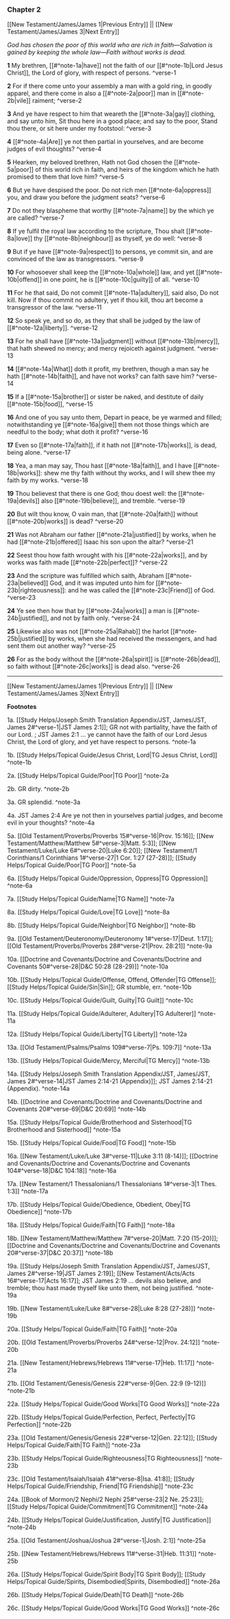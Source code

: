 ### Chapter 2

[[New Testament/James/James 1|Previous Entry]]  ||  [[New Testament/James/James 3|Next Entry]]

*God has chosen the poor of this world who are rich in faith—Salvation is gained by keeping the whole law—Faith without works is dead.*

**1**  My brethren, [[#^note-1a|have]] not the faith of our [[#^note-1b|Lord Jesus Christ]], the Lord of glory, with respect of persons. ^verse-1

**2**  For if there come unto your assembly a man with a gold ring, in goodly apparel, and there come in also a [[#^note-2a|poor]] man in [[#^note-2b|vile]] raiment; ^verse-2

**3**  And ye have respect to him that weareth the [[#^note-3a|gay]] clothing, and say unto him, Sit thou here in a good place; and say to the poor, Stand thou there, or sit here under my footstool: ^verse-3

**4**  [[#^note-4a|Are]] ye not then partial in yourselves, and are become judges of evil thoughts? ^verse-4

**5**  Hearken, my beloved brethren, Hath not God chosen the [[#^note-5a|poor]] of this world rich in faith, and heirs of the kingdom which he hath promised to them that love him? ^verse-5

**6**  But ye have despised the poor. Do not rich men [[#^note-6a|oppress]] you, and draw you before the judgment seats? ^verse-6

**7**  Do not they blaspheme that worthy [[#^note-7a|name]] by the which ye are called? ^verse-7

**8**  If ye fulfil the royal law according to the scripture, Thou shalt [[#^note-8a|love]] thy [[#^note-8b|neighbour]] as thyself, ye do well: ^verse-8

**9**  But if ye have [[#^note-9a|respect]] to persons, ye commit sin, and are convinced of the law as transgressors. ^verse-9

**10**  For whosoever shall keep the [[#^note-10a|whole]] law, and yet [[#^note-10b|offend]] in one point, he is [[#^note-10c|guilty]] of all. ^verse-10

**11**  For he that said, Do not commit [[#^note-11a|adultery]], said also, Do not kill. Now if thou commit no adultery, yet if thou kill, thou art become a transgressor of the law. ^verse-11

**12**  So speak ye, and so do, as they that shall be judged by the law of [[#^note-12a|liberty]]. ^verse-12

**13**  For he shall have [[#^note-13a|judgment]] without [[#^note-13b|mercy]], that hath shewed no mercy; and mercy rejoiceth against judgment. ^verse-13

**14**  [[#^note-14a|What]] doth it profit, my brethren, though a man say he hath [[#^note-14b|faith]], and have not works? can faith save him? ^verse-14

**15**  If a [[#^note-15a|brother]] or sister be naked, and destitute of daily [[#^note-15b|food]], ^verse-15

**16**  And one of you say unto them, Depart in peace, be ye warmed and filled; notwithstanding ye [[#^note-16a|give]] them not those things which are needful to the body; what doth it profit? ^verse-16

**17**  Even so [[#^note-17a|faith]], if it hath not [[#^note-17b|works]], is dead, being alone. ^verse-17

**18**  Yea, a man may say, Thou hast [[#^note-18a|faith]], and I have [[#^note-18b|works]]: shew me thy faith without thy works, and I will shew thee my faith by my works. ^verse-18

**19**  Thou believest that there is one God; thou doest well: the [[#^note-19a|devils]] also [[#^note-19b|believe]], and tremble. ^verse-19

**20**  But wilt thou know, O vain man, that [[#^note-20a|faith]] without [[#^note-20b|works]] is dead? ^verse-20

**21**  Was not Abraham our father [[#^note-21a|justified]] by works, when he had [[#^note-21b|offered]] Isaac his son upon the altar? ^verse-21

**22**  Seest thou how faith wrought with his [[#^note-22a|works]], and by works was faith made [[#^note-22b|perfect]]? ^verse-22

**23**  And the scripture was fulfilled which saith, Abraham [[#^note-23a|believed]] God, and it was imputed unto him for [[#^note-23b|righteousness]]: and he was called the [[#^note-23c|Friend]] of God. ^verse-23

**24**  Ye see then how that by [[#^note-24a|works]] a man is [[#^note-24b|justified]], and not by faith only. ^verse-24

**25**  Likewise also was not [[#^note-25a|Rahab]] the harlot [[#^note-25b|justified]] by works, when she had received the messengers, and had sent them out another way? ^verse-25

**26**  For as the body without the [[#^note-26a|spirit]] is [[#^note-26b|dead]], so faith without [[#^note-26c|works]] is dead also. ^verse-26


---
[[New Testament/James/James 1|Previous Entry]]  ||  [[New Testament/James/James 3|Next Entry]]


**Footnotes**


1a. [[Study Helps/Joseph Smith Translation Appendix/JST, James/JST, James 2#^verse-1|JST James 2:1]]; GR not with partiality, have the faith of our Lord. ; JST James 2:1 ... ye cannot have the faith of our Lord Jesus Christ, the Lord of glory, and yet have respect to persons. ^note-1a

1b. [[Study Helps/Topical Guide/Jesus Christ, Lord|TG Jesus Christ, Lord]] ^note-1b

2a. [[Study Helps/Topical Guide/Poor|TG Poor]] ^note-2a

2b. GR dirty. ^note-2b

3a. GR splendid. ^note-3a

4a. JST James 2:4 Are ye not then in yourselves partial judges, and become evil in your thoughts? ^note-4a

5a. [[Old Testament/Proverbs/Proverbs 15#^verse-16|Prov. 15:16]]; [[New Testament/Matthew/Matthew 5#^verse-3|Matt. 5:3]]; [[New Testament/Luke/Luke 6#^verse-20|Luke 6:20]]; [[New Testament/1 Corinthians/1 Corinthians 1#^verse-27|1 Cor. 1:27 (27-28)]]; [[Study Helps/Topical Guide/Poor|TG Poor]] ^note-5a

6a. [[Study Helps/Topical Guide/Oppression, Oppress|TG Oppression]] ^note-6a

7a. [[Study Helps/Topical Guide/Name|TG Name]] ^note-7a

8a. [[Study Helps/Topical Guide/Love|TG Love]] ^note-8a

8b. [[Study Helps/Topical Guide/Neighbor|TG Neighbor]] ^note-8b

9a. [[Old Testament/Deuteronomy/Deuteronomy 1#^verse-17|Deut. 1:17]]; [[Old Testament/Proverbs/Proverbs 28#^verse-21|Prov. 28:21]] ^note-9a

10a. [[Doctrine and Covenants/Doctrine and Covenants/Doctrine and Covenants 50#^verse-28|D&C 50:28 (28-29)]] ^note-10a

10b. [[Study Helps/Topical Guide/Offense, Offend, Offender|TG Offense]]; [[Study Helps/Topical Guide/Sin|Sin]]; GR stumble, err.  ^note-10b

10c. [[Study Helps/Topical Guide/Guilt, Guilty|TG Guilt]] ^note-10c

11a. [[Study Helps/Topical Guide/Adulterer, Adultery|TG Adulterer]] ^note-11a

12a. [[Study Helps/Topical Guide/Liberty|TG Liberty]] ^note-12a

13a. [[Old Testament/Psalms/Psalms 109#^verse-7|Ps. 109:7]] ^note-13a

13b. [[Study Helps/Topical Guide/Mercy, Merciful|TG Mercy]] ^note-13b

14a. [[Study Helps/Joseph Smith Translation Appendix/JST, James/JST, James 2#^verse-14|JST James 2:14-21 (Appendix)]]; JST James 2:14-21 (Appendix). ^note-14a

14b. [[Doctrine and Covenants/Doctrine and Covenants/Doctrine and Covenants 20#^verse-69|D&C 20:69]] ^note-14b

15a. [[Study Helps/Topical Guide/Brotherhood and Sisterhood|TG Brotherhood and Sisterhood]] ^note-15a

15b. [[Study Helps/Topical Guide/Food|TG Food]] ^note-15b

16a. [[New Testament/Luke/Luke 3#^verse-11|Luke 3:11 (8-14)]]; [[Doctrine and Covenants/Doctrine and Covenants/Doctrine and Covenants 104#^verse-18|D&C 104:18]] ^note-16a

17a. [[New Testament/1 Thessalonians/1 Thessalonians 1#^verse-3|1 Thes. 1:3]] ^note-17a

17b. [[Study Helps/Topical Guide/Obedience, Obedient, Obey|TG Obedience]] ^note-17b

18a. [[Study Helps/Topical Guide/Faith|TG Faith]] ^note-18a

18b. [[New Testament/Matthew/Matthew 7#^verse-20|Matt. 7:20 (15-20)]]; [[Doctrine and Covenants/Doctrine and Covenants/Doctrine and Covenants 20#^verse-37|D&C 20:37]] ^note-18b

19a. [[Study Helps/Joseph Smith Translation Appendix/JST, James/JST, James 2#^verse-19|JST James 2:19]]; [[New Testament/Acts/Acts 16#^verse-17|Acts 16:17]]; JST James 2:19 ... devils also believe, and tremble; thou hast made thyself like unto them, not being justified.  ^note-19a

19b. [[New Testament/Luke/Luke 8#^verse-28|Luke 8:28 (27-28)]] ^note-19b

20a. [[Study Helps/Topical Guide/Faith|TG Faith]] ^note-20a

20b. [[Old Testament/Proverbs/Proverbs 24#^verse-12|Prov. 24:12]] ^note-20b

21a. [[New Testament/Hebrews/Hebrews 11#^verse-17|Heb. 11:17]] ^note-21a

21b. [[Old Testament/Genesis/Genesis 22#^verse-9|Gen. 22:9 (9-12)]] ^note-21b

22a. [[Study Helps/Topical Guide/Good Works|TG Good Works]] ^note-22a

22b. [[Study Helps/Topical Guide/Perfection, Perfect, Perfectly|TG Perfection]] ^note-22b

23a. [[Old Testament/Genesis/Genesis 22#^verse-12|Gen. 22:12]]; [[Study Helps/Topical Guide/Faith|TG Faith]] ^note-23a

23b. [[Study Helps/Topical Guide/Righteousness|TG Righteousness]] ^note-23b

23c. [[Old Testament/Isaiah/Isaiah 41#^verse-8|Isa. 41:8]]; [[Study Helps/Topical Guide/Friendship, Friend|TG Friendship]] ^note-23c

24a. [[Book of Mormon/2 Nephi/2 Nephi 25#^verse-23|2 Ne. 25:23]]; [[Study Helps/Topical Guide/Commitment|TG Commitment]] ^note-24a

24b. [[Study Helps/Topical Guide/Justification, Justify|TG Justification]] ^note-24b

25a. [[Old Testament/Joshua/Joshua 2#^verse-1|Josh. 2:1]] ^note-25a

25b. [[New Testament/Hebrews/Hebrews 11#^verse-31|Heb. 11:31]] ^note-25b

26a. [[Study Helps/Topical Guide/Spirit Body|TG Spirit Body]]; [[Study Helps/Topical Guide/Spirits, Disembodied|Spirits, Disembodied]] ^note-26a

26b. [[Study Helps/Topical Guide/Death|TG Death]] ^note-26b

26c. [[Study Helps/Topical Guide/Good Works|TG Good Works]] ^note-26c